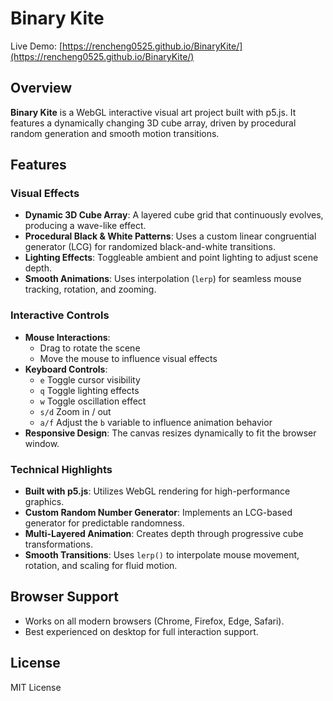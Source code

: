 # Binary Kite

Live Demo: [https://rencheng0525.github.io/BinaryKite/](https://rencheng0525.github.io/BinaryKite/)

## Overview
**Binary Kite** is a WebGL interactive visual art project built with p5.js. It features a dynamically changing 3D cube array, driven by procedural random generation and smooth motion transitions.

## Features

### Visual Effects
- **Dynamic 3D Cube Array**: A layered cube grid that continuously evolves, producing a wave-like effect.
- **Procedural Black & White Patterns**: Uses a custom linear congruential generator (LCG) for randomized black-and-white transitions.
- **Lighting Effects**: Toggleable ambient and point lighting to adjust scene depth.
- **Smooth Animations**: Uses interpolation (`lerp`) for seamless mouse tracking, rotation, and zooming.

### Interactive Controls
- **Mouse Interactions**:
  - Drag to rotate the scene
  - Move the mouse to influence visual effects
- **Keyboard Controls**:
  - `e` Toggle cursor visibility
  - `q` Toggle lighting effects
  - `w` Toggle oscillation effect
  - `s/d` Zoom in / out
  - `a/f` Adjust the `b` variable to influence animation behavior
- **Responsive Design**: The canvas resizes dynamically to fit the browser window.

### Technical Highlights
- **Built with p5.js**: Utilizes WebGL rendering for high-performance graphics.
- **Custom Random Number Generator**: Implements an LCG-based generator for predictable randomness.
- **Multi-Layered Animation**: Creates depth through progressive cube transformations.
- **Smooth Transitions**: Uses `lerp()` to interpolate mouse movement, rotation, and scaling for fluid motion.

## Browser Support
- Works on all modern browsers (Chrome, Firefox, Edge, Safari).
- Best experienced on desktop for full interaction support.

## License
MIT License
